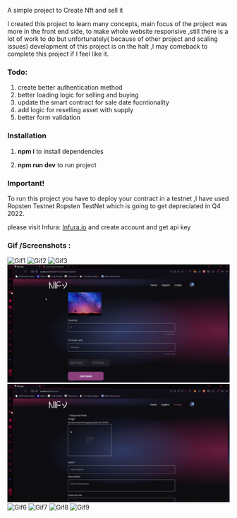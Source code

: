 
A simple project to Create Nft and sell it

I created this project to learn many concepts, main focus of the project was more in the front end side, to make whole website responsive ,still there is a lot of work to do but unfortunately( because of other project and scaling issues) development of this project is on the halt ,I may comeback to complete this project if I feel like it.

### Todo:
1. create better authentication method 
2. better loading logic for selling and buying
3. update the smart contract for sale date fucntionality
4. add logic for reselling asset with supply
5. better form validation 

### Installation

1. **npm i** to install dependencies

2. **npm run dev** to run project


### Important!

To run this project you have to deploy your contract in a testnet ,I have used Ropsten Testnet
Ropsten TestNet which is going to get depreciated in Q4 2022. 

please visit Infura: [Infura.io](https://infura.io/) and create account and get api key 
### Gif /Screenshots :

![Gif1](/images/1.gif)
![Gif2](/images/2.gif)
![Gif3](/images/3.gif)
![Gif4](/images/4.gif)
![Gif5](/images/5.gif)
![Gif6](/images/6.gif)
![Gif7](/images/7.gif)
![Gif8](/images/8.gif)
![Gif9](/images/9.gif)
